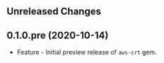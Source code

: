 Unreleased Changes
------------------


0.1.0.pre (2020-10-14)
------------------

* Feature - Initial preview release of `aws-crt` gem.

